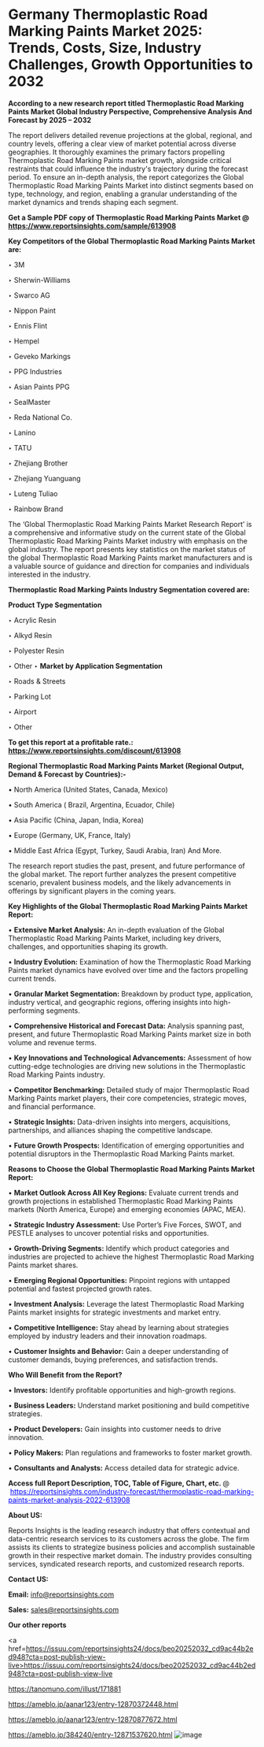 # Germany Thermoplastic Road Marking Paints Market 2025: Trends, Costs, Size, Industry Challenges, Growth Opportunities to 2032

<strong>According to a new research report titled Thermoplastic Road Marking Paints Market Global Industry Perspective, Comprehensive Analysis And Forecast by 2025 – 2032</strong>

The report delivers detailed revenue projections at the global, regional, and country levels, offering a clear view of market potential across diverse geographies. It thoroughly examines the primary factors propelling Thermoplastic Road Marking Paints market growth, alongside critical restraints that could influence the industry's trajectory during the forecast period. To ensure an in-depth analysis, the report categorizes the Global Thermoplastic Road Marking Paints Market into distinct segments based on type, technology, and region, enabling a granular understanding of the market dynamics and trends shaping each segment.

<strong>Get a Sample PDF copy of Thermoplastic Road Marking Paints Market </strong><strong>@<a href=https://www.reportsinsights.com/sample/613908 style=color:#0000ff;> https://www.reportsinsights.com/sample/613908</a></strong></font>

<strong>Key Competitors of the Global Thermoplastic Road Marking Paints Market are:</strong>

‣ 3M

‣ Sherwin-Williams

‣ Swarco AG

‣ Nippon Paint

‣ Ennis Flint

‣ Hempel

‣ Geveko Markings

‣ PPG Industries

‣ Asian Paints PPG

‣ SealMaster

‣ Reda National Co.

‣ Lanino

‣ TATU

‣ Zhejiang Brother

‣ Zhejiang Yuanguang

‣ Luteng Tuliao

‣ Rainbow Brand

The ‘Global Thermoplastic Road Marking Paints Market Research Report’ is a comprehensive and informative study on the current state of the Global Thermoplastic Road Marking Paints Market industry with emphasis on the global industry. The report presents key statistics on the market status of the global Thermoplastic Road Marking Paints market manufacturers and is a valuable source of guidance and direction for companies and individuals interested in the industry.

<strong>Thermoplastic Road Marking Paints Industry Segmentation covered are:</strong>

<strong>Product Type Segmentation</strong>

‣ Acrylic Resin

‣ Alkyd Resin

‣ Polyester Resin

‣ Other
‣ 
<strong>Market by Application Segmentation</strong>

‣ Roads & Streets

‣ Parking Lot

‣ Airport

‣ Other

<strong>To get this report at a profitable rate.: <a href=https://www.reportsinsights.com/discount/613908 style=color:#0000ff;>https://www.reportsinsights.com/discount/613908</a></strong></font>

<strong>Regional Thermoplastic Road Marking Paints Market (Regional Output, Demand &amp; Forecast by Countries):-</strong>

• North America (United States, Canada, Mexico)

• South America ( Brazil, Argentina, Ecuador, Chile)

• Asia Pacific (China, Japan, India, Korea)

• Europe (Germany, UK, France, Italy)

• Middle East Africa (Egypt, Turkey, Saudi Arabia, Iran) And More.

The research report studies the past, present, and future performance of the global market. The report further analyzes the present competitive scenario, prevalent business models, and the likely advancements in offerings by significant players in the coming years.

<strong>Key Highlights of the Global Thermoplastic Road Marking Paints Market Report:</strong>

• <strong>Extensive Market Analysis:</strong> An in-depth evaluation of the Global Thermoplastic Road Marking Paints Market, including key drivers, challenges, and opportunities shaping its growth.

• <strong>Industry Evolution:</strong> Examination of how the Thermoplastic Road Marking Paints market dynamics have evolved over time and the factors propelling current trends.

• <strong>Granular Market Segmentation:</strong> Breakdown by product type, application, industry vertical, and geographic regions, offering insights into high-performing segments.

• <strong>Comprehensive Historical and Forecast Data:</strong> Analysis spanning past, present, and future Thermoplastic Road Marking Paints market size in both volume and revenue terms.

• <strong>Key Innovations and Technological Advancements:</strong> Assessment of how cutting-edge technologies are driving new solutions in the Thermoplastic Road Marking Paints industry.

• <strong>Competitor Benchmarking:</strong> Detailed study of major Thermoplastic Road Marking Paints market players, their core competencies, strategic moves, and financial performance.

• <strong>Strategic Insights:</strong> Data-driven insights into mergers, acquisitions, partnerships, and alliances shaping the competitive landscape.

• <strong>Future Growth Prospects:</strong> Identification of emerging opportunities and potential disruptors in the Thermoplastic Road Marking Paints market.

<strong>Reasons to Choose the Global Thermoplastic Road Marking Paints Market Report:</strong>

• <strong>Market Outlook Across All Key Regions:</strong> Evaluate current trends and growth projections in established Thermoplastic Road Marking Paints markets (North America, Europe) and emerging economies (APAC, MEA).

• <strong>Strategic Industry Assessment:</strong> Use Porter’s Five Forces, SWOT, and PESTLE analyses to uncover potential risks and opportunities.

• <strong>Growth-Driving Segments:</strong> Identify which product categories and industries are projected to achieve the highest Thermoplastic Road Marking Paints market shares.

• <strong>Emerging Regional Opportunities:</strong> Pinpoint regions with untapped potential and fastest projected growth rates.

• <strong>Investment Analysis:</strong> Leverage the latest Thermoplastic Road Marking Paints market insights for strategic investments and market entry.

• <strong>Competitive Intelligence:</strong> Stay ahead by learning about strategies employed by industry leaders and their innovation roadmaps.

• <strong>Customer Insights and Behavior:</strong> Gain a deeper understanding of customer demands, buying preferences, and satisfaction trends.

<strong>Who Will Benefit from the Report?</strong>

• <strong>Investors:</strong> Identify profitable opportunities and high-growth regions.

• <strong>Business Leaders:</strong> Understand market positioning and build competitive strategies.

• <strong>Product Developers:</strong> Gain insights into customer needs to drive innovation.

• <strong>Policy Makers:</strong> Plan regulations and frameworks to foster market growth.

• <strong>Consultants and Analysts:</strong> Access detailed data for strategic advice.
</ul>
<strong>Access full Report Description, TOC, Table of Figure, Chart, etc. </strong>@  <a href=https://reportsinsights.com/industry-forecast/thermoplastic-road-marking-paints-market-analysis-2022-613908 style=color:#0000ff;>https://reportsinsights.com/industry-forecast/thermoplastic-road-marking-paints-market-analysis-2022-613908</a></font>

<strong><strong>About US</strong>:</strong>

Reports Insights is the leading research industry that offers contextual and data-centric research services to its customers across the globe. The firm assists its clients to strategize business policies and accomplish sustainable growth in their respective market domain. The industry provides consulting services, syndicated research reports, and customized research reports.

<strong>Contact US:</strong>

<p class=""""><b>Email:</b> <a href=mailto:info@reportsinsights.com>info@reportsinsights.com</a></p>
<p class=""""><b>Sales:</b> <a href=mailto:sales@reportsinsights.com>sales@reportsinsights.com</a></p>

<strong>Our other reports</strong>

<a href=https://issuu.com/reportsinsights24/docs/beo20252032_cd9ac44b2ed948?cta=post-publish-view-live>https://issuu.com/reportsinsights24/docs/beo20252032_cd9ac44b2ed948?cta=post-publish-view-live</a>

<a href=https://tanomuno.com/illust/171881>https://tanomuno.com/illust/171881</a>

<a href=https://ameblo.jp/aanar123/entry-12870372448.html>https://ameblo.jp/aanar123/entry-12870372448.html</a>

<a href=https://ameblo.jp/aanar123/entry-12870877672.html>https://ameblo.jp/aanar123/entry-12870877672.html</a>

<a href=https://ameblo.jp/384240/entry-12871537620.html>https://ameblo.jp/384240/entry-12871537620.html</a>
![image](https://github.com/user-attachments/assets/e7548daf-9270-4ebf-99d3-12fe05e2db52)
